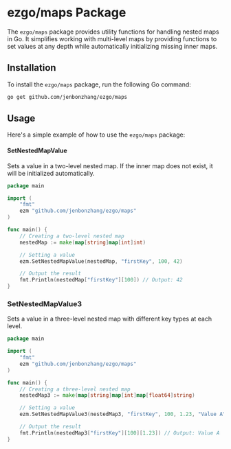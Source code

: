 # ezgo/maps Package

The `ezgo/maps` package provides utility functions for handling nested maps in Go. It simplifies working with multi-level maps by providing functions to set values at any depth while automatically initializing missing inner maps.

## Installation

To install the `ezgo/maps` package, run the following Go command:

```bash
go get github.com/jenbonzhang/ezgo/maps
```
## Usage
Here's a simple example of how to use the `ezgo/maps` package:

#### SetNestedMapValue
Sets a value in a two-level nested map. If the inner map does not exist, it will be initialized automatically.
```go
package main

import (
	"fmt"
	ezm "github.com/jenbonzhang/ezgo/maps"
)

func main() {
	// Creating a two-level nested map
	nestedMap := make(map[string]map[int]int)

	// Setting a value
	ezm.SetNestedMapValue(nestedMap, "firstKey", 100, 42)

	// Output the result
	fmt.Println(nestedMap["firstKey"][100]) // Output: 42
}
```
### SetNestedMapValue3
Sets a value in a three-level nested map with different key types at each level.
```go
package main

import (
	"fmt"
	ezm "github.com/jenbonzhang/ezgo/maps"
)

func main() {
	// Creating a three-level nested map
	nestedMap3 := make(map[string]map[int]map[float64]string)

	// Setting a value
	ezm.SetNestedMapValue3(nestedMap3, "firstKey", 100, 1.23, "Value A")

	// Output the result
	fmt.Println(nestedMap3["firstKey"][100][1.23]) // Output: Value A
}
```